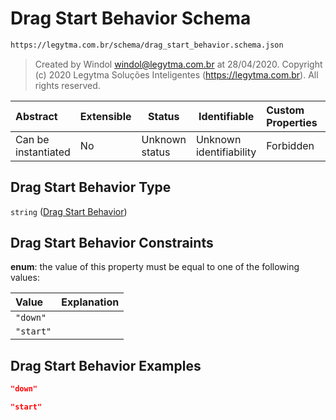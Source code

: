 # Drag Start Behavior Schema

```txt
https://legytma.com.br/schema/drag_start_behavior.schema.json
```




> Created by Windol [windol@legytma.com.br](mailto:windol@legytma.com.br) at 28/04/2020.
> Copyright (c) 2020 Legytma Soluções Inteligentes (<https://legytma.com.br>). All rights reserved.
>

| Abstract            | Extensible | Status         | Identifiable            | Custom Properties | Additional Properties | Access Restrictions | Defined In                                                                                          |
| :------------------ | ---------- | -------------- | ----------------------- | :---------------- | --------------------- | ------------------- | --------------------------------------------------------------------------------------------------- |
| Can be instantiated | No         | Unknown status | Unknown identifiability | Forbidden         | Allowed               | none                | [drag_start_behavior.schema.json](../schema/drag_start_behavior.schema.json "open original schema") |

## Drag Start Behavior Type

`string` ([Drag Start Behavior](drag_start_behavior.md))

## Drag Start Behavior Constraints

**enum**: the value of this property must be equal to one of the following values:

| Value     | Explanation |
| :-------- | ----------- |
| `"down"`  |             |
| `"start"` |             |

## Drag Start Behavior Examples

```json
"down"
```

```json
"start"
```
